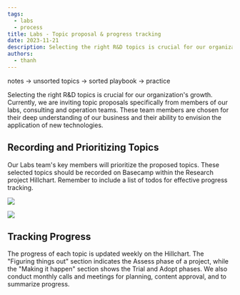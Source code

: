 ```yaml
---
tags:
  - labs
  - process
title: Labs - Topic proposal & progress tracking
date: 2023-11-21
description: Selecting the right R&D topics is crucial for our organization's growth. Currently, we are inviting topic proposals specifically from members of our labs, consulting and operation teams. These team members are chosen for their deep understanding of our business and their ability to envision the application of new technologies.
authors:
  - thanh
---
```


notes -> unsorted
topics -> sorted
playbook -> practice

Selecting the right R&D topics is crucial for our organization's growth. Currently, we are inviting topic proposals specifically from members of our labs, consulting and operation teams. These team members are chosen for their deep understanding of our business and their ability to envision the application of new technologies.

## Recording and Prioritizing Topics

Our Labs team's key members will prioritize the proposed topics. These selected topics should be recorded on Basecamp within the Research project Hillchart. Remember to include a list of todos for effective progress tracking.

![](assets/labs---topic-proposal-&-progress-tracking_basecamp-hill-chart.webp)

![](assets/labs---topic-proposal-&-progress-tracking_basecamp-todo.webp)

## Tracking Progress

The progress of each topic is updated weekly on the Hillchart. The "Figuring things out" section indicates the Assess phase of a project, while the "Making it happen" section shows the Trial and Adopt phases. We also conduct monthly calls and meetings for planning, content approval, and to summarize progress.
